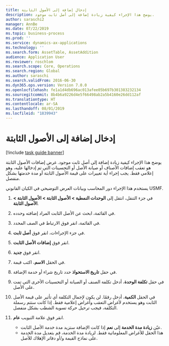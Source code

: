 ```yaml
---
title: إدخال إضافة إلى الأصول الثابتة
description: يوضح هذا الإجراء كيفية زيادة إضافة إلى أصل ثابت موجود.
author: saraschi2
manager: AnnBe
ms.date: 07/22/2019
ms.topic: business-process
ms.prod: ''
ms.service: dynamics-ax-applications
ms.technology: ''
ms.search.form: AssetTable, AssetAddition
audience: Application User
ms.reviewer: roschlom
ms.search.scope: Core, Operations
ms.search.region: Global
ms.author: saraschi
ms.search.validFrom: 2016-06-30
ms.dyn365.ops.version: Version 7.0.0
ms.openlocfilehash: fe1a1d4db696ac013afee05b697b301383232134
ms.sourcegitcommit: 8b4b6a9226d4e5f66498ab2a5b4160e26dd112af
ms.translationtype: HT
ms.contentlocale: ar-SA
ms.lasthandoff: 08/01/2019
ms.locfileid: "1839943"
---
```

# <a name="enter-an-addition-to-a-fixed-asset"></a>إدخال إضافة إلى الأصول الثابتة

[!include [task guide banner](../../includes/task-guide-banner.md)]

يوضح هذا الإجراء كيفية زيادة إضافة إلى أصل ثابت موجود. غرض إضافات الأصول الثابتة هو تعقب إضافات الأصناف أو صيانة الأصل أو التحسينات التي تم إدخالها عليه، وهو إعلامي فقط. يجب إجراء أية تغييرات على قيمة الأصول الثابتة أو مدة خدمتها بشكل منفصل.   

يستخدم هذا الإجراء دور المحاسب وبيانات العرض التوضيحي في الكيان القانوني USMF.

1. في جزء التنقل، انتقل إلى **الوحدات النمطية > الأصول الثابتة > الأصول الثابتة > الأصول الثابتة‬**.
2. في القائمة، ابحث عن الأصل الثابت المراد إضافته وحدده.
3. في القائمة، انقر فوق الارتباط في الصف المحدد.
4. في جزء الإجراءات، انقر فوق **أصل ثابت**.
5. انقر فوق **إضافات الأصل الثابت**.
6. انقر فوق **جديد**.
7. في الحقل **الاسم**، اكتب قيمة.
8. في حقل **تاريخ الاستحواذ** حدد تاريخ شراء أو خدمة الإضافة.
9. في حقل **تكلفة الوحدة**، أدخل تكلفة الصنف أو الصيانة أو التحسينات الأخرى التي تمت على الأصل.
10. في الحقل **الكمية**، أدخل رقمًا. لن يكون لإجمال التكلفة أي تأثير على قيمة الأصل الثابت وهو يستخدم لأغراض التعقب وأغراض إعلامية فقط. إذا كانت ستتم رسملة التكلفة، فيجب ترحيل حركة تسوية الشطب بشكل منفصل.  
11. انقر فوق علامة التبويب **عام**.

    * عيّن **زيادة مدة الخدمة** إلى **نعم** إذا كانت الإضافة ستزيد مدة خدمة الأصل الثابت.  
    * هذا الحقل للأغراض المعلوماتية فقط. لزيادة مدة الخدمة، قم بتعديل مدة الخدمة على نماذج القيمة و/أو دفاتر الإهلاك للأصل.  

